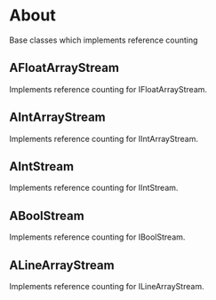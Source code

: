 # About

Base classes which implements reference counting

## AFloatArrayStream

Implements reference counting for IFloatArrayStream.

## AIntArrayStream

Implements reference counting for IIntArrayStream.

## AIntStream

Implements reference counting for IIntStream.

## ABoolStream

Implements reference counting for IBoolStream.

## ALineArrayStream

Implements reference counting for ILineArrayStream.